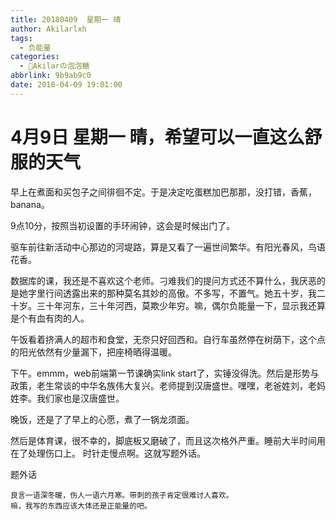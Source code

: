 ```yaml
---
title: 20180409  星期一 晴
author: Akilarlxh
tags:
  - 负能量
categories:
  - 🍬Akilarの泡泡糖
abbrlink: 9b9ab9c0
date: 2018-04-09 19:01:00
---
```

# 4月9日 星期一 晴，希望可以一直这么舒服的天气

早上在煮面和买包子之间徘徊不定。于是决定吃蛋糕加巴那那，没打错，香蕉，banana。

9点10分，按照当初设置的手环闹钟，这会是时候出门了。

驱车前往新活动中心那边的河堤路，算是又看了一遍世间繁华。有阳光春风，鸟语花香。

数据库的课，我还是不喜欢这个老师。刁难我们的提问方式还不算什么，我厌恶的是她字里行间透露出来的那种莫名其妙的高傲。不多写，不置气。她五十岁，我二十岁。三十年河东，三十年河西，莫欺少年穷。嘛，偶尔负能量一下，显示我还算是个有血有肉的人。

午饭看着挤满人的超市和食堂，无奈只好回西和。自行车虽然停在树荫下，这个点的阳光依然有少量漏下，把座椅晒得温暖。

下午。emmm，web前端第一节课确实link start了，实锤没得洗。然后是形势与政策，老生常谈的中华名族伟大复兴。老师提到汉唐盛世。嘿嘿，老爸姓刘，老妈姓李。我们家也是汉唐盛世。

晚饭，还是了了早上的心愿，煮了一锅龙须面。

然后是体育课，很不幸的，脚底板又磨破了，而且这次格外严重。睡前大半时间用在了处理伤口上。
时针走慢点啊。这就写题外话。

题外话
```
良言一语深冬暖，伤人一语六月寒。带刺的孩子肯定很难讨人喜欢。
嘛，我写的东西应该大体还是正能量的吧。
```